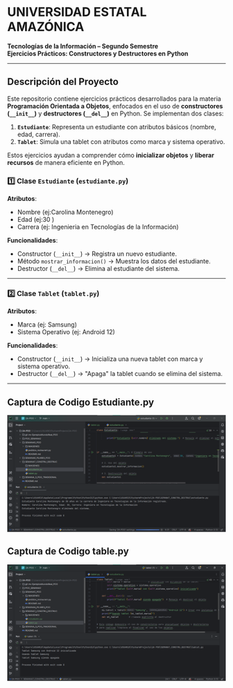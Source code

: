 # **UNIVERSIDAD ESTATAL AMAZÓNICA**  
**Tecnologías de la Información – Segundo Semestre**  
**Ejercicios Prácticos: Constructores y Destructores en Python**  

---

##  Descripción del Proyecto
Este repositorio contiene ejercicios prácticos desarrollados para la materia **Programación Orientada a Objetos**, enfocados en el uso de **constructores (`__init__`)** y **destructores (`__del__`)** en Python. Se implementan dos clases:  

1. **`Estudiante`**: Representa un estudiante con atributos básicos (nombre, edad, carrera).  
2. **`Tablet`**: Simula una tablet con atributos como marca y sistema operativo.  

Estos ejercicios ayudan a comprender cómo **inicializar objetos** y **liberar recursos** de manera eficiente en Python.  

### **1️⃣ Clase `Estudiante` (`estudiante.py`)**  
**Atributos**:  
- Nombre (ej:Carolina Montenegro) 
- Edad  (ej:30 )
- Carrera (ej: Ingenieria en Tecnologías de la Información) 

**Funcionalidades**:  
- Constructor (`__init__`) → Registra un nuevo estudiante.  
- Método `mostrar_informacion()` → Muestra los datos del estudiante.  
- Destructor (`__del__`) → Elimina al estudiante del sistema.  

---

### **2️⃣ Clase `Tablet` (`tablet.py`)**  
**Atributos**:  
- Marca (ej: Samsung)  
- Sistema Operativo (ej: Android 12)  

**Funcionalidades**:  
- Constructor (`__init__`) → Inicializa una nueva tablet con marca y sistema operativo.  
- Destructor (`__del__`) → "Apaga" la tablet cuando se elimina del sistema.  

---

##  Captura de Codigo Estudiante.py

![estudiante_ejecucion.png](IMAGENES/estudiante_ejecucion.png)


##  Captura de Codigo table.py

![tablet_ejecucion.png](IMAGENES/tablet_ejecucion.png)


  
